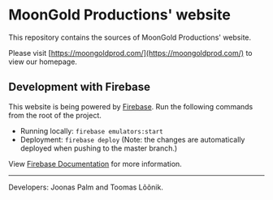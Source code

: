 # MoonGold Productions' website

This repository contains the sources of MoonGold Productions' website.

Please visit [https://moongoldprod.com/](https://moongoldprod.com/) to view our homepage.

## Development with Firebase

This website is being powered by [Firebase](https://firebase.google.com/). Run the following commands from the root of the project.

- Running locally: `firebase emulators:start`
- Deployment: `firebase deploy` (Note: the changes are automatically deployed when pushing to the master branch.)

View [Firebase Documentation](https://firebase.google.com/docs) for more information.

---

Developers: Joonas Palm and Toomas Lõõnik.
